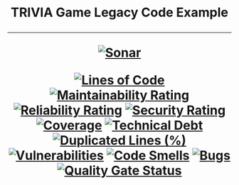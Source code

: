 
<h1 align="center">
  <br />
    TRIVIA Game Legacy Code Example
  <hr />
   
[![Sonar](https://github.com/bharatmane/trivia-asis/actions/workflows/build.yml/badge.svg)](https://github.com/bharatmane/trivia-asis/actions/workflows/build.yml)
  
 [![Lines of Code](https://sonarcloud.io/api/project_badges/measure?project=bharatmane_trivia-asis&metric=ncloc)](https://sonarcloud.io/dashboard?id=bharatmane_trivia-asis)
[![Maintainability Rating](https://sonarcloud.io/api/project_badges/measure?project=bharatmane_trivia-asis&metric=sqale_rating)](https://sonarcloud.io/dashboard?id=bharatmane_trivia-asis)
[![Reliability Rating](https://sonarcloud.io/api/project_badges/measure?project=bharatmane_trivia-asis&metric=reliability_rating)](https://sonarcloud.io/dashboard?id=bharatmane_trivia-asis)
[![Security Rating](https://sonarcloud.io/api/project_badges/measure?project=bharatmane_trivia-asis&metric=security_rating)](https://sonarcloud.io/dashboard?id=bharatmane_trivia-asis)
[![Coverage](https://sonarcloud.io/api/project_badges/measure?project=bharatmane_trivia-asis&metric=coverage)](https://sonarcloud.io/dashboard?id=bharatmane_trivia-asis)
[![Technical Debt](https://sonarcloud.io/api/project_badges/measure?project=bharatmane_trivia-asis&metric=sqale_index)](https://sonarcloud.io/dashboard?id=bharatmane_trivia-asis)
[![Duplicated Lines (%)](https://sonarcloud.io/api/project_badges/measure?project=bharatmane_trivia-asis&metric=duplicated_lines_density)](https://sonarcloud.io/dashboard?id=bharatmane_trivia-asis)
[![Vulnerabilities](https://sonarcloud.io/api/project_badges/measure?project=bharatmane_trivia-asis&metric=vulnerabilities)](https://sonarcloud.io/dashboard?id=bharatmane_trivia-asis)
[![Code Smells](https://sonarcloud.io/api/project_badges/measure?project=bharatmane_trivia-asis&metric=code_smells)](https://sonarcloud.io/dashboard?id=bharatmane_trivia-asis)
[![Bugs](https://sonarcloud.io/api/project_badges/measure?project=bharatmane_trivia-asis&metric=bugs)](https://sonarcloud.io/dashboard?id=bharatmane_trivia-asis)
[![Quality Gate Status](https://sonarcloud.io/api/project_badges/measure?project=bharatmane_trivia-asis&metric=alert_status)](https://sonarcloud.io/dashboard?id=bharatmane_trivia-asis)
</h1>
